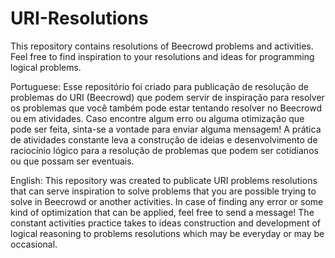 # URI-Resolutions
This repository contains resolutions of Beecrowd problems and activities. Feel free to find inspiration to your resolutions and ideas for programming logical problems.

Portuguese:
Esse repositório foi criado para publicação de resolução de problemas do URI (Beecrowd) que podem servir de inspiração para resolver os problemas que você também pode estar tentando resolver no Beecrowd ou em atividades. Caso encontre algum erro ou alguma otimização que pode ser feita, sinta-se a vontade para enviar alguma mensagem!
A prática de atividades constante leva a construção de ideias e desenvolvimento de raciocínio lógico para a resolução de problemas que podem ser cotidianos ou que possam ser eventuais.

English:
This repository was created to publicate URI problems resolutions that can serve inspiration to solve problems that you are possible trying to solve in Beecrowd or another activities. In case of finding any error or some kind of optimization that can be applied, feel free to send a message!
The constant activities practice takes to ideas construction and development of logical reasoning to problems resolutions which may be everyday or may be occasional.
